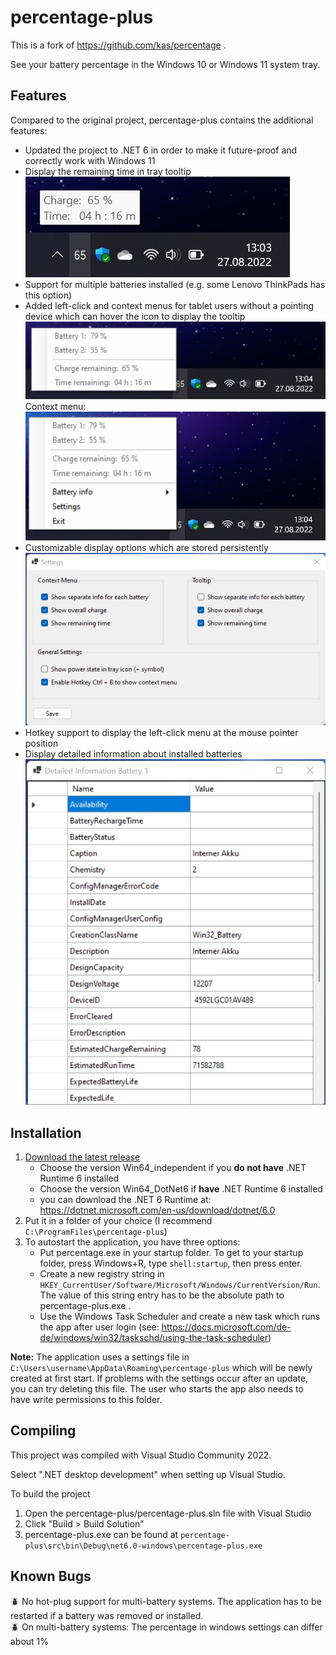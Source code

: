 # percentage-plus
This is a fork of https://github.com/kas/percentage .

See your battery percentage in the Windows 10 or Windows 11 system tray.

## Features

Compared to the original project, percentage-plus contains the additional features:  

  - Updated the project to .NET 6 in order to make it future-proof and correctly work with Windows 11  
  - Display the remaining time in tray tooltip
  ![](https://raw.githubusercontent.com/jschw/percentage-plus/master/images/tooltip.jpg)  
  - Support for multiple batteries installed (e.g. some Lenovo ThinkPads has this option)  
  - Added left-click and context menus for tablet users without a pointing device which can hover the icon to display the tooltip 
  ![](https://raw.githubusercontent.com/jschw/percentage-plus/master/images/left_click.jpg)
  Context menu:
  ![](https://raw.githubusercontent.com/jschw/percentage-plus/master/images/context.jpg)    
  - Customizable display options which are stored persistently
  ![](https://raw.githubusercontent.com/jschw/percentage-plus/master/images/settings.jpg)  
  - Hotkey support to display the left-click menu at the mouse pointer position
  - Display detailed information about installed batteries
  ![](https://raw.githubusercontent.com/jschw/percentage-plus/master/images/battery_infos.jpg)

## Installation

1. [Download the latest release](https://github.com/jschw/percentage-plus/releases)
   - Choose the version Win64_independent if you <b>do not have</b> .NET Runtime 6 installed
   - Choose the version Win64_DotNet6 if <b>have</b> .NET Runtime 6 installed
   - you can download the .NET 6 Runtime at: https://dotnet.microsoft.com/en-us/download/dotnet/6.0
2. Put it in a folder of your choice (I recommend `C:\ProgramFiles\percentage-plus`)
3. To autostart the application, you have three options:
   - Put percentage.exe in your startup folder. To get to your startup folder, press Windows+R, type `shell:startup`, then press enter.
   - Create a new registry string in `HKEY_CurrentUser/Software/Microsoft/Windows/CurrentVersion/Run`. The value of this string entry has to be the absolute path to percentage-plus.exe .
   - Use the Windows Task Scheduler and create a new task which runs the app after user login (see: https://docs.microsoft.com/de-de/windows/win32/taskschd/using-the-task-scheduler)

<b>Note:</b> The application uses a settings file in `C:\Users\username\AppData\Roaming\percentage-plus` which will be newly created at first start. If problems with the settings occur after an update, you can try deleting this file. The user who starts the app also needs to have write permissions to this folder.

## Compiling

This project was compiled with Visual Studio Community 2022.

Select ".NET desktop development" when setting up Visual Studio.

To build the project
1. Open the percentage-plus/percentage-plus.sln file with Visual Studio
2. Click "Build > Build Solution"
3. percentage-plus.exe can be found at `percentage-plus\src\bin\Debug\net6.0-windows\percentage-plus.exe`

## Known Bugs
:beetle: No hot-plug support for multi-battery systems. The application has to be restarted if a battery was removed or installed.  
:beetle: On multi-battery systems: The percentage in windows settings can differ about 1%  